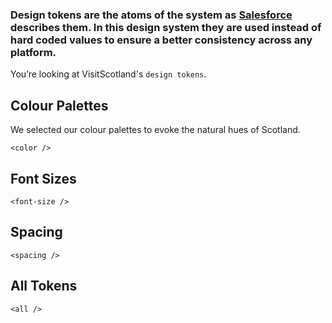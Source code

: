 ### Design tokens are the atoms of the system as [Salesforce](https://www.lightningdesignsystem.com/design-tokens/) describes them. In this design system they are used instead of hard coded values to ensure a better consistency across any platform.

You’re looking at VisitScotland's <code>design tokens</code>.

## Colour Palettes

We selected our colour palettes to evoke the natural hues of Scotland.

```
<color />
```

## Font Sizes

```
<font-size />
```

## Spacing

```
<spacing />
```

## All Tokens

```
<all />
```
